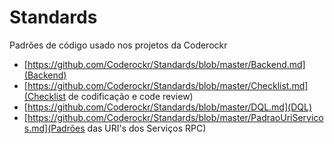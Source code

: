 # Standards
Padrões de código usado nos projetos da Coderockr


- [https://github.com/Coderockr/Standards/blob/master/Backend.md](Backend)
- [https://github.com/Coderockr/Standards/blob/master/Checklist.md](Checklist de codificação e code review)
- [https://github.com/Coderockr/Standards/blob/master/DQL.md](DQL)
- [https://github.com/Coderockr/Standards/blob/master/PadraoUriServicos.md](Padrões das URI's dos Serviços RPC)
